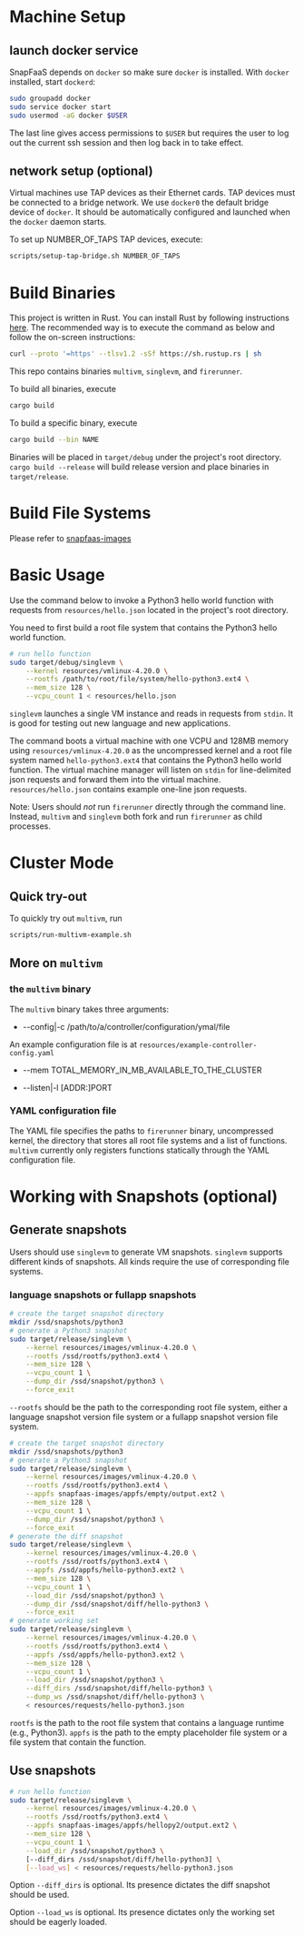 # Machine Setup
## launch docker service

SnapFaaS depends on `docker` so make sure `docker` is installed.
With `docker` installed, start `dockerd`:

```bash
sudo groupadd docker
sudo service docker start
sudo usermod -aG docker $USER
```

The last line gives access permissions to `$USER`
but requires the user to log out the current ssh session and then log back in
to take effect.

## network setup (optional)

Virtual machines use TAP devices as their Ethernet cards. TAP devices must be
connected to a bridge network. We use `docker0` the default bridge device
of `docker`. It should be automatically configured and launched
when the `docker` daemon starts.

To set up NUMBER_OF_TAPS TAP devices, execute:
```bash
scripts/setup-tap-bridge.sh NUMBER_OF_TAPS
```

# Build Binaries
This project is written in Rust. You can install Rust by following instructions [here](https://www.rust-lang.org/tools/install).
The recommended way is to execute the command as below and follow the on-screen instructions:
```bash
curl --proto '=https' --tlsv1.2 -sSf https://sh.rustup.rs | sh
```

This repo contains binaries `multivm`, `singlevm`, and `firerunner`.

To build all binaries, execute
```bash
cargo build
```

To build a specific binary, execute
```bash
cargo build --bin NAME
```

Binaries will be placed in `target/debug` under the project's root directory.
`cargo build --release` will build release version and place binaries in `target/release`.

# Build File Systems

Please refer to [snapfaas-images](https://www.github.com/princeton-sns/snapfaas-images)

# Basic Usage
Use the command below to invoke a Python3 hello world function with requests from `resources/hello.json`
located in the project's root directory.

You need to first build a root file system that contains the Python3 hello world function.
```bash
# run hello function
sudo target/debug/singlevm \
    --kernel resources/vmlinux-4.20.0 \
    --rootfs /path/to/root/file/system/hello-python3.ext4 \
    --mem_size 128 \
    --vcpu_count 1 < resources/hello.json
```
`singlevm` launches a single VM instance and reads in requests from `stdin`.
It is good for testing out new language and new applications.

The command boots a virtual machine with one VCPU and 128MB memory using `resources/vmlinux-4.20.0`
as the uncompressed kernel and a root file system named `hello-python3.ext4` that contains
the Python3 hello world function.
The virtual machine manager will listen on `stdin` for line-delimited json requests and
forward them into the virtual machine. `resources/hello.json` contains example one-line
json requests.

Note: Users should *not* run `firerunner` directly through the command line. Instead,
`multivm` and `singlevm` both fork and run `firerunner` as child processes.

# Cluster Mode
## Quick try-out
To quickly try out `multivm`, run

```bash
scripts/run-multivm-example.sh
```
## More on `multivm`

### the `multivm` binary
The `multivm` binary takes three arguments:

* -\-config|-c /path/to/a/controller/configuration/ymal/file

An example configuration file is at `resources/example-controller-config.yaml`

* -\-mem TOTAL_MEMORY_IN_MB_AVAILABLE_TO_THE_CLUSTER

* -\-listen|-l [ADDR:]PORT

### YAML configuration file
The YAML file specifies the paths to `firerunner` binary, uncompressed kernel, the directory that
stores all root file systems and a list of functions. `multivm` currently only registers functions
statically through the YAML configuration file.

# Working with Snapshots (optional)
## Generate snapshots
Users should use `singlevm` to generate VM snapshots. `singlevm` supports different kinds of snapshots.
All kinds require the use of corresponding file systems.
### language snapshots or fullapp snapshots
```bash
# create the target snapshot directory
mkdir /ssd/snapshots/python3
# generate a Python3 snapshot
sudo target/release/singlevm \
    --kernel resources/images/vmlinux-4.20.0 \
    --rootfs /ssd/rootfs/python3.ext4 \
    --mem_size 128 \
    --vcpu_count 1 \
    --dump_dir /ssd/snapshot/python3 \
    --force_exit
```
`--rootfs` should be the path to the corresponding root file system, either a language snapshot
version file system or a fullapp snapshot version file system.

```bash
# create the target snapshot directory
mkdir /ssd/snapshots/python3
# generate a Python3 snapshot
sudo target/release/singlevm \
    --kernel resources/images/vmlinux-4.20.0 \
    --rootfs /ssd/rootfs/python3.ext4 \
    --appfs snapfaas-images/appfs/empty/output.ext2 \
    --mem_size 128 \
    --vcpu_count 1 \
    --dump_dir /ssd/snapshot/python3 \
    --force_exit
# generate the diff snapshot
sudo target/release/singlevm \
    --kernel resources/images/vmlinux-4.20.0 \
    --rootfs /ssd/rootfs/python3.ext4 \
    --appfs /ssd/appfs/hello-python3.ext2 \
    --mem_size 128 \
    --vcpu_count 1 \
    --load_dir /ssd/snapshot/python3 \
    --dump_dir /ssd/snapshot/diff/hello-python3 \
    --force_exit
# generate working set
sudo target/release/singlevm \
    --kernel resources/images/vmlinux-4.20.0 \
    --rootfs /ssd/rootfs/python3.ext4 \
    --appfs /ssd/appfs/hello-python3.ext2 \
    --mem_size 128 \
    --vcpu_count 1 \
    --load_dir /ssd/snapshot/python3 \
    --diff_dirs /ssd/snapshot/diff/hello-python3 \
    --dump_ws /ssd/snapshot/diff/hello-python3 \
    < resources/requests/hello-python3.json
```
`rootfs` is the path to the root file system that contains a language runtime (e.g., Python3).
`appfs` is the path to the empty placeholder file system or a file system that contain the function.

## Use snapshots
```bash
# run hello function
sudo target/release/singlevm \
    --kernel resources/images/vmlinux-4.20.0 \
    --rootfs /ssd/rootfs/python3.ext4 \
    --appfs snapfaas-images/appfs/hellopy2/output.ext2 \
    --mem_size 128 \
    --vcpu_count 1 \
    --load_dir /ssd/snapshot/python3 \
    [--diff_dirs /ssd/snapshot/diff/hello-python3] \
    [--load_ws] < resources/requests/hello-python3.json
```
Option `--diff_dirs` is optional. Its presence dictates the diff snapshot should be used.

Option `--load_ws` is optional. Its presence dictates only the working set should be eagerly loaded.
